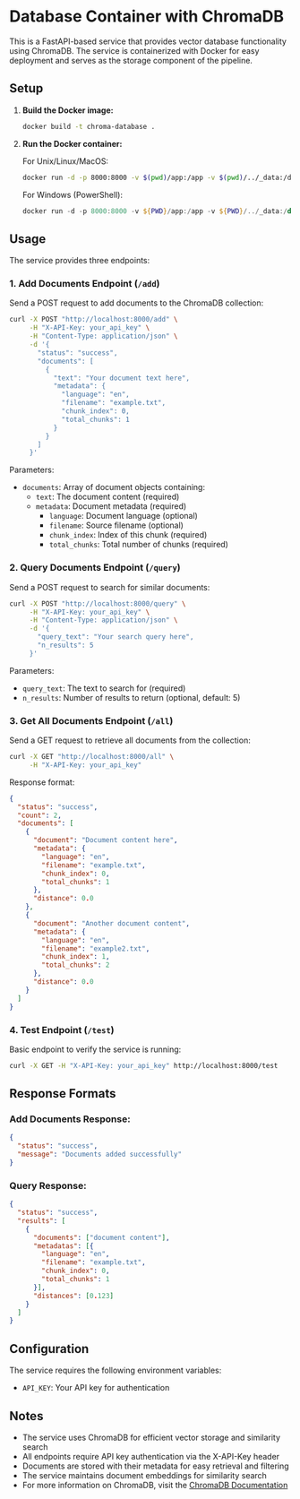 # Database Container with ChromaDB

This is a FastAPI-based service that provides vector database functionality using ChromaDB. The service is containerized with Docker for easy deployment and serves as the storage component of the pipeline.

## Setup

1. **Build the Docker image:**
   ```bash
   docker build -t chroma-database .
   ```

2. **Run the Docker container:**
   
   For Unix/Linux/MacOS:
   ```bash
   docker run -d -p 8000:8000 -v $(pwd)/app:/app -v $(pwd)/../_data:/data chroma-database
   ```

   For Windows (PowerShell):
   ```powershell
   docker run -d -p 8000:8000 -v ${PWD}/app:/app -v ${PWD}/../_data:/data chroma-database
   ```

## Usage

The service provides three endpoints:

### 1. Add Documents Endpoint (`/add`)

Send a POST request to add documents to the ChromaDB collection:

```bash
curl -X POST "http://localhost:8000/add" \
     -H "X-API-Key: your_api_key" \
     -H "Content-Type: application/json" \
     -d '{
       "status": "success",
       "documents": [
         {
           "text": "Your document text here",
           "metadata": {
             "language": "en",
             "filename": "example.txt",
             "chunk_index": 0,
             "total_chunks": 1
           }
         }
       ]
     }'
```

Parameters:
- `documents`: Array of document objects containing:
  - `text`: The document content (required)
  - `metadata`: Document metadata (required)
    - `language`: Document language (optional)
    - `filename`: Source filename (optional)
    - `chunk_index`: Index of this chunk (required)
    - `total_chunks`: Total number of chunks (required)

### 2. Query Documents Endpoint (`/query`)

Send a POST request to search for similar documents:

```bash
curl -X POST "http://localhost:8000/query" \
     -H "X-API-Key: your_api_key" \
     -H "Content-Type: application/json" \
     -d '{
       "query_text": "Your search query here",
       "n_results": 5
     }'
```

Parameters:
- `query_text`: The text to search for (required)
- `n_results`: Number of results to return (optional, default: 5)

### 3. Get All Documents Endpoint (`/all`)

Send a GET request to retrieve all documents from the collection:

```bash
curl -X GET "http://localhost:8000/all" \
     -H "X-API-Key: your_api_key"
```

Response format:
```json
{
  "status": "success",
  "count": 2,
  "documents": [
    {
      "document": "Document content here",
      "metadata": {
        "language": "en",
        "filename": "example.txt",
        "chunk_index": 0,
        "total_chunks": 1
      },
      "distance": 0.0
    },
    {
      "document": "Another document content",
      "metadata": {
        "language": "en",
        "filename": "example2.txt",
        "chunk_index": 1,
        "total_chunks": 2
      },
      "distance": 0.0
    }
  ]
}
```

### 4. Test Endpoint (`/test`)

Basic endpoint to verify the service is running:

```bash
curl -X GET -H "X-API-Key: your_api_key" http://localhost:8000/test
```

## Response Formats

### Add Documents Response:
```json
{
  "status": "success",
  "message": "Documents added successfully"
}
```

### Query Response:
```json
{
  "status": "success",
  "results": [
    {
      "documents": ["document content"],
      "metadatas": [{
        "language": "en",
        "filename": "example.txt",
        "chunk_index": 0,
        "total_chunks": 1
      }],
      "distances": [0.123]
    }
  ]
}
```

## Configuration

The service requires the following environment variables:

- `API_KEY`: Your API key for authentication

## Notes

- The service uses ChromaDB for efficient vector storage and similarity search
- All endpoints require API key authentication via the X-API-Key header
- Documents are stored with their metadata for easy retrieval and filtering
- The service maintains document embeddings for similarity search
- For more information on ChromaDB, visit the [ChromaDB Documentation](https://github.com/chroma-core/chroma)